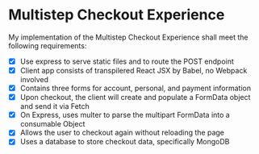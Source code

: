 # Multistep Checkout Experience

My implementation of the Multistep Checkout Experience shall meet the following requirements:

* [X] Use express to serve static files and to route the POST endpoint
* [X] Client app consists of transpilered React JSX by Babel, no Webpack involved
* [X] Contains three forms for account, personal, and payment information
* [X] Upon checkout, the client will create and populate a FormData object and send it via Fetch
* [X] On Express, uses multer to parse the multipart FormData into a consumable Object 
* [X] Allows the user to checkout again without reloading the page
* [X] Uses a database to store checkout data, specifically MongoDB
